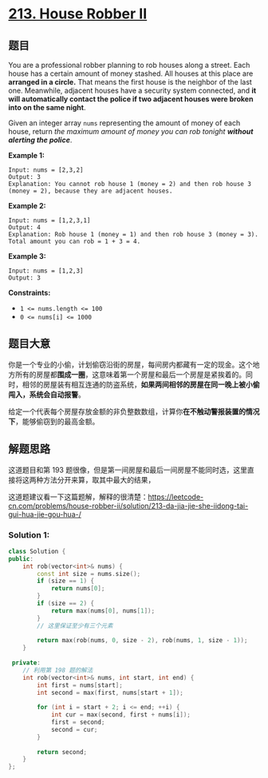 # [213. House Robber II](https://leetcode.com/problems/house-robber-ii/)

## 题目

You are a professional robber planning to rob houses along a street. Each house has a certain amount of money stashed. All houses at this place are **arranged in a circle.** That means the first house is the neighbor of the last one. Meanwhile, adjacent houses have a security system connected, and **it will automatically contact the police if two adjacent houses were broken into on the same night**.

Given an integer array `nums` representing the amount of money of each house, return *the maximum amount of money you can rob tonight **without alerting the police***.

 

**Example 1:**

```
Input: nums = [2,3,2]
Output: 3
Explanation: You cannot rob house 1 (money = 2) and then rob house 3 (money = 2), because they are adjacent houses.
```

**Example 2:**

```
Input: nums = [1,2,3,1]
Output: 4
Explanation: Rob house 1 (money = 1) and then rob house 3 (money = 3).
Total amount you can rob = 1 + 3 = 4.
```

**Example 3:**

```
Input: nums = [1,2,3]
Output: 3
```

 

**Constraints:**

- `1 <= nums.length <= 100`
- `0 <= nums[i] <= 1000`

## 题目大意

你是一个专业的小偷，计划偷窃沿街的房屋，每间房内都藏有一定的现金。这个地方所有的房屋都**围成一圈**，这意味着第一个房屋和最后一个房屋是紧挨着的。同时，相邻的房屋装有相互连通的防盗系统，**如果两间相邻的房屋在同一晚上被小偷闯入，系统会自动报警**。

给定一个代表每个房屋存放金额的非负整数数组，计算你**在不触动警报装置的情况下**，能够偷窃到的最高金额。

## 解题思路

这道题目和第 193 题很像，但是第一间房屋和最后一间房屋不能同时选，这里直接将这两种方法分开来算，取其中最大的结果，

这道题建议看一下这篇题解，解释的很清楚：https://leetcode-cn.com/problems/house-robber-ii/solution/213-da-jia-jie-she-iidong-tai-gui-hua-jie-gou-hua-/

### Solution 1:

````c++
class Solution {
public:
    int rob(vector<int>& nums) {
        const int size = nums.size();
        if (size == 1) {
            return nums[0];
        }
        if (size == 2) {
            return max(nums[0], nums[1]);
        }
        // 这里保证至少有三个元素
        
        return max(rob(nums, 0, size - 2), rob(nums, 1, size - 1));
    }
    
 private:
    // 利用第 198 题的解法
    int rob(vector<int>& nums, int start, int end) {
        int first = nums[start];
        int second = max(first, nums[start + 1]);
        
        for (int i = start + 2; i <= end; ++i) {
            int cur = max(second, first + nums[i]);
            first = second;
            second = cur;
        }
        
        return second;
    }
};
````

